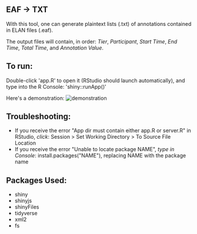 ## EAF → TXT

With this tool, one can generate plaintext lists (.txt) of annotations contained in ELAN files (.eaf).

The output files will contain, in order: *Tier*, *Participant*, *Start Time*, *End Time*, *Total Time*, and *Annotation Value*.

## To run:
Double-click 'app.R' to open it (RStudio should launch automatically), and type into the R Console: 'shiny::runApp()'

Here's a demonstration:
![demonstration](demonstration.gif)

## Troubleshooting:
- If you receive the error "App dir must contain either app.R or server.R" in RStudio, *click*: Session > Set Working Directory > To Source File Location
- If you receive the error "Unable to locate package NAME", *type in Console*: install.packages("NAME"), replacing NAME with the package name

## Packages Used:
- shiny
- shinyjs
- shinyFiles
- tidyverse
- xml2
- fs
